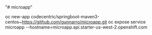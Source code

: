 "# microapp"

oc new-app codecentric/springboot-maven3-centos~https://github.com/gunnarro/microapp.git
oc expose service microapp --hostname=microapp.api.starter-us-west-2.openshift.com
